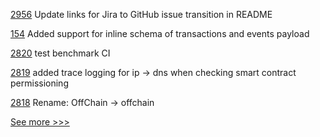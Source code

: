 
[2956](https://github.com/hyperledger/fabric/pull/2956) Update links for Jira to GitHub issue transition in README

[154](https://github.com/hyperledger/firefly-ethconnect/pull/154) Added support for inline schema of transactions and events payload

[2820](https://github.com/hyperledger/besu/pull/2820) test benchmark CI

[2819](https://github.com/hyperledger/besu/pull/2819) added trace logging for ip -> dns when checking smart contract permissioning

[2818](https://github.com/hyperledger/besu/pull/2818) Rename: OffChain -> offchain


[See more >>>](https://start-here.hyperledger.org/pull-requests)
